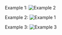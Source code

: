 Example 1:
![Example 2](https://user-images.githubusercontent.com/61238534/130358360-537ea079-fd0f-4136-ba38-0293a8196eee.jpg)

Example 2:
![Example 1](https://user-images.githubusercontent.com/61238534/130358258-8fdce771-36d7-4dc2-b3fd-dece82b5c6c3.jpg)

Example 3:
![Example 3](https://user-images.githubusercontent.com/61238534/130358574-029dded8-6103-47a1-87dd-bb22fd0698f5.jpg)

